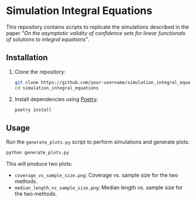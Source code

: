 # Simulation Integral Equations

This repository contains scripts to replicate the simulations described in the paper *"On the asymptotic validity of confidence sets for linear functionals of solutions to integral equations"*.

## Installation

1. Clone the repository:
   ```bash
   git clone https://github.com/your-username/simulation_integral_equations.git
   cd simulation_integral_equations
   ```

2. Install dependencies using [Poetry](https://python-poetry.org/):
   ```bash
   poetry install
   ```

## Usage

Run the `generate_plots.py` script to perform simulations and generate plots:

```bash
python generate_plots.py
```

This will produce two plots:
- `coverage_vs_sample_size.png`: Coverage vs. sample size for the two methods.
- `median_length_vs_sample_size.png`: Median length vs. sample size for the two methods.